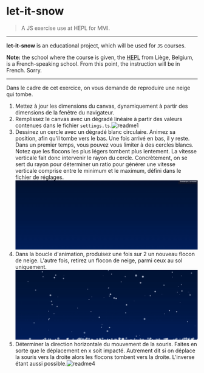# let-it-snow

> A JS exercise use at HEPL for MMI.

* * *

**let-it-snow** is an educational project, which will be used for `JS` courses.

**Note:** the school where the course is given, the [HEPL](https://hepl.be) from Liège, Belgium, is a French-speaking school. From this point, the instruction will be in French. Sorry.

* * *



Dans le cadre de cet exercice, on vous demande de reproduire une neige qui tombe.



1. Mettez à jour les dimensions du canvas, dynamiquement à partir des dimensions de la fenêtre du navigateur.
2. Remplissez le canvas avec un dégradé linéaire à partir des valeurs contenues dans le fichier `settings.ts`.![readme1](img/readme1.gif)
3. Dessinez un cercle avec un dégradé blanc circulaire. Animez sa position, afin qu'il tombe vers le bas. Une fois arrivé en bas, il y reste. Dans un premier temps, vous pouvez vous limiter à des cercles blancs. Notez que les flocons les plus légers tombent plus lentement. La vitesse verticale fait donc intervenir le rayon du cercle. Concrètement, on se sert du rayon pour déterminer un ratio pour générer une vitesse verticale comprise entre le minimum et le maximum, défini dans le fichier de réglages. ![readme2](img/readme2.gif)
4. Dans la boucle d'animation, produisez une fois sur 2 un nouveau flocon de neige. L'autre fois, retirez un flocon de neige, parmi ceux au sol uniquement. ![readme3](img/readme3.gif)
5. Déterminer la direction horizontale du mouvement de la souris. Faites en sorte que le déplacement en x soit impacté. Autrement dit si on déplace la souris vers la droite alors les flocons tombent vers la droite. L’inverse étant aussi possible.![readme4](img/readme4.gif)

